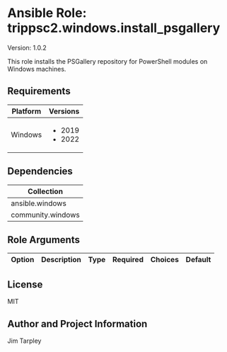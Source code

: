 <!-- BEGIN_ANSIBLE_DOCS -->

# Ansible Role: trippsc2.windows.install_psgallery
Version: 1.0.2

This role installs the PSGallery repository for PowerShell modules on Windows machines.

## Requirements

| Platform | Versions |
| -------- | -------- |
| Windows | <ul><li>2019</li><li>2022</li></ul> |

## Dependencies

| Collection |
| ---------- |
| ansible.windows |
| community.windows |

## Role Arguments
|Option|Description|Type|Required|Choices|Default|
|---|---|---|---|---|---|


## License
MIT

## Author and Project Information
Jim Tarpley
<!-- END_ANSIBLE_DOCS -->
